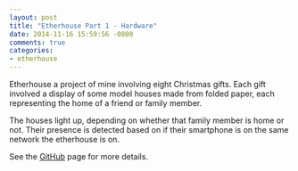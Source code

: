 ```yaml
---
layout: post
title: "Etherhouse Part 1 - Hardware"
date: 2014-11-16 15:59:56 -0800
comments: true
categories: 
- etherhouse
---
```


Etherhouse a project of mine involving eight Christmas gifts. Each gift
involved a display of some model houses made from folded paper, each
representing the home of a friend or family member.

The houses light up, depending on whether that family member is home or not.
Their presence is detected based on if their smartphone is on the same network
the etherhouse is on.

See the [GitHub](https://github.com/solarkennedy/ether_house#hardware) page
for more details.
